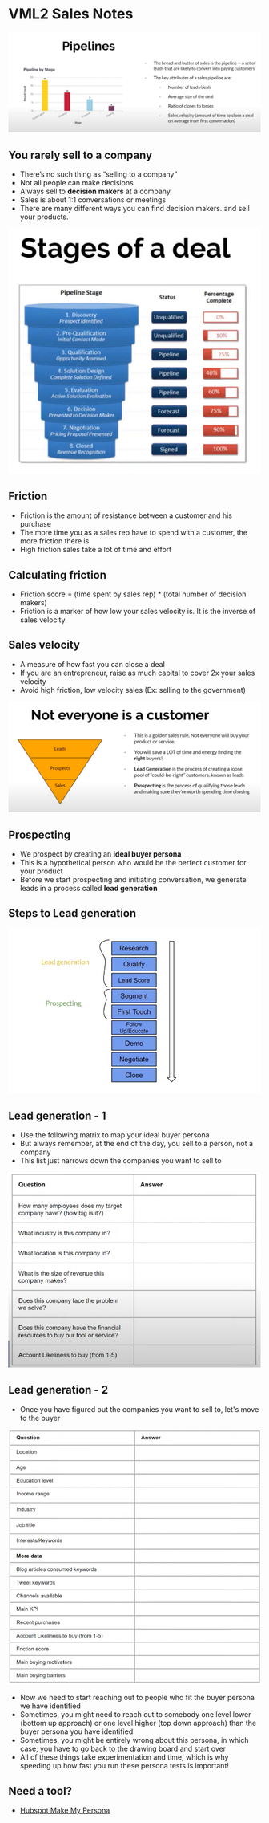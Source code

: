 # VML2 Sales Notes

![Alt text](image-1.png)

## You rarely sell to a company

- There’s no such thing as “selling to a company”
- Not all people can make decisions
- Always sell to ********************************decision makers********************************  at a company
- Sales is about 1:1 conversations or meetings
- There are many different ways you can find decision makers. and sell your products.

![Alt text](image-2.png)

## **Friction**

- Friction is the amount of resistance between a customer and his purchase
- The more time you as a sales rep have to spend with a customer, the more friction there is
- High friction sales take a lot of time and effort

## **Calculating friction**

- Friction score = (time spent by sales rep) * (total number of decision makers)
- Friction is a marker of how low your sales velocity is. It is the inverse of sales velocity

## **Sales velocity**

- A measure of how fast you can close a deal
- If you are an entrepreneur, raise as much capital to cover 2x your sales velocity
- Avoid high friction, low velocity sales (Ex: selling to the government)

![Alt text](image-3.png)

## **Prospecting**

- We prospect by creating an **ideal buyer persona**
- This is a hypothetical person who would be the perfect customer for your product
- Before we start prospecting and initiating conversation, we generate leads in a process called **lead generation**

## **Steps to Lead generation**
![Alt text](image-4.png)

## **Lead generation - 1**

- Use the following matrix to map your ideal buyer persona
- But always remember, at the end of the day, you sell to a person, not a company
- This list just narrows down the companies you want to sell to

![Alt text](image-5.png)

## **Lead generation - 2**

- Once you have figured out the companies you want to sell to, let's move to the buyer

![Alt text](image-6.png)

- Now we need to start reaching out to people who fit the buyer persona we have identified
- Sometimes, you might need to reach out to somebody one level lower (bottom up approach) or one level higher (top down approach) than the buyer persona you have identified
- Sometimes, you might be entirely wrong about this persona, in which case, you have to go back to the drawing board and start over
- All of these things take experimentation and time, which is why speeding up how fast you run these persona tests is important!

## **Need a tool?**
- [Hubspot Make My Persona](https://www.hubspot.com/make-my-persona)